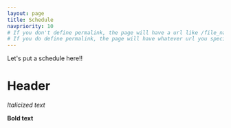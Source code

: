 ```yaml
---
layout: page
title: Schedule
navpriority: 10
# If you don't define permalink, the page will have a url like /file_name without the .md
# If you do define permalink, the page will have whatever url you specify
---
```


Let's put a schedule here!!

Header
====
*Italicized text*

**Bold text**
